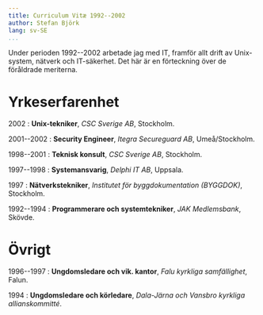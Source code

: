 ```yaml
---
title: Curriculum Vitæ 1992--2002
author: Stefan Björk
lang: sv-SE
...
```


<!-- ![](images/photo.jpg){ width=25% } -->

Under perioden 1992--2002 arbetade jag med IT, framför allt drift av Unix-system, nätverk och IT-säkerhet. Det här är en förteckning över de föråldrade meriterna.

# Yrkeserfarenhet

2002
:   **Unix-tekniker**, *CSC Sverige AB*, Stockholm.

2001--2002
:   **Security Engineer**, *Itegra Secureguard AB*, Umeå/Stockholm.

1998--2001
:   **Teknisk konsult**, *CSC Sverige AB*, Stockholm.

1997--1998
:   **Systemansvarig**, *Delphi IT AB*, Uppsala.

1997
:   **Nätverkstekniker**, *Institutet för byggdokumentation (BYGGDOK)*, Stockholm.

1992--1994
:   **Programmerare och systemtekniker**, *JAK Medlemsbank*, Skövde.

# Övrigt

1996--1997
:   **Ungdomsledare och vik. kantor**, *Falu kyrkliga samfällighet*, Falun.

1994
:   **Ungdomsledare och körledare**, *Dala-Järna och Vansbro kyrkliga allianskommitté*.

